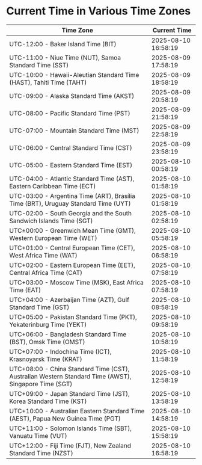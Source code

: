 # Current Time in Various Time Zones

| Time Zone | Current Time |
|-----------|--------------|
| UTC-12:00 - Baker Island Time (BIT) | 2025-08-10 16:58:19 |
| UTC-11:00 - Niue Time (NUT), Samoa Standard Time (SST) | 2025-08-09 17:58:19 |
| UTC-10:00 - Hawaii-Aleutian Standard Time (HAST), Tahiti Time (TAHT) | 2025-08-09 18:58:19 |
| UTC-09:00 - Alaska Standard Time (AKST) | 2025-08-09 20:58:19 |
| UTC-08:00 - Pacific Standard Time (PST) | 2025-08-09 21:58:19 |
| UTC-07:00 - Mountain Standard Time (MST) | 2025-08-09 22:58:19 |
| UTC-06:00 - Central Standard Time (CST) | 2025-08-09 23:58:19 |
| UTC-05:00 - Eastern Standard Time (EST) | 2025-08-10 00:58:19 |
| UTC-04:00 - Atlantic Standard Time (AST), Eastern Caribbean Time (ECT) | 2025-08-10 01:58:19 |
| UTC-03:00 - Argentina Time (ART), Brasília Time (BRT), Uruguay Standard Time (UYT) | 2025-08-10 01:58:19 |
| UTC-02:00 - South Georgia and the South Sandwich Islands Time (SGT) | 2025-08-10 02:58:19 |
| UTC±00:00 - Greenwich Mean Time (GMT), Western European Time (WET) | 2025-08-10 05:58:19 |
| UTC+01:00 - Central European Time (CET), West Africa Time (WAT) | 2025-08-10 06:58:19 |
| UTC+02:00 - Eastern European Time (EET), Central Africa Time (CAT) | 2025-08-10 07:58:19 |
| UTC+03:00 - Moscow Time (MSK), East Africa Time (EAT) | 2025-08-10 07:58:19 |
| UTC+04:00 - Azerbaijan Time (AZT), Gulf Standard Time (GST) | 2025-08-10 08:58:19 |
| UTC+05:00 - Pakistan Standard Time (PKT), Yekaterinburg Time (YEKT) | 2025-08-10 09:58:19 |
| UTC+06:00 - Bangladesh Standard Time (BST), Omsk Time (OMST) | 2025-08-10 10:58:19 |
| UTC+07:00 - Indochina Time (ICT), Krasnoyarsk Time (KRAT) | 2025-08-10 11:58:19 |
| UTC+08:00 - China Standard Time (CST), Australian Western Standard Time (AWST), Singapore Time (SGT) | 2025-08-10 12:58:19 |
| UTC+09:00 - Japan Standard Time (JST), Korea Standard Time (KST) | 2025-08-10 13:58:19 |
| UTC+10:00 - Australian Eastern Standard Time (AEST), Papua New Guinea Time (PGT) | 2025-08-10 14:58:19 |
| UTC+11:00 - Solomon Islands Time (SBT), Vanuatu Time (VUT) | 2025-08-10 15:58:19 |
| UTC+12:00 - Fiji Time (FJT), New Zealand Standard Time (NZST) | 2025-08-10 16:58:19 |
